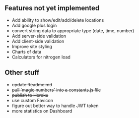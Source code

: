 ## Features not yet implemented
- Add ability to show/edit/add/delete locations
- Add google plus login
- convert string data to appropriate type (date, time, number)
- Add server-side validation
- Add client-side validation
- Improve site styling
- Charts of data
- Calculators for nitrogen load


## Other stuff
- ~~update Readme.md~~
- ~~pull 'magic numbers' into a constants.js file~~
- ~~publish to Heroku~~
- use custom Favicon
- figure out better way to handle JWT token
- more statistics on Dashboard